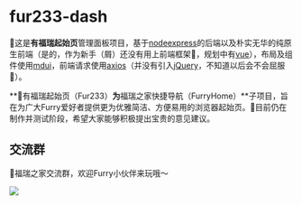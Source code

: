 # fur233-dash

🌟这是**有福瑞起始页**管理面板项目，基于[node](https://github.com/nodejs/node)[express](https://github.com/expressjs/express)的后端以及朴实无华的纯原生前端（是的，作为新手（屑）还没有用上前端框架🤔，规划中有[vue](https://github.com/vuejs/vue)），布局及组件使用[mdui](https://github.com/zdhxiong/mdui)，前端请求使用[axios](https://github.com/axios/axios)（并没有引入[jQuery](https://github.com/jquery/jquery)，不知道以后会不会屈服🤣）。

**🌟有福瑞起始页（Fur233）**为**福瑞之家快捷导航（FurryHome）**子项目，旨在为广大Furry爱好者提供更为优雅简洁、方便易用的浏览器起始页。🥰目前仍在制作并测试阶段，希望大家能够积极提出宝贵的意见建议。

## 交流群

🌟福瑞之家交流群，欢迎Furry小伙伴来玩哦～

![](http://fur233.oss-cn-hangzhou.aliyuncs.com/markdown/IMG_1859.JPG)
